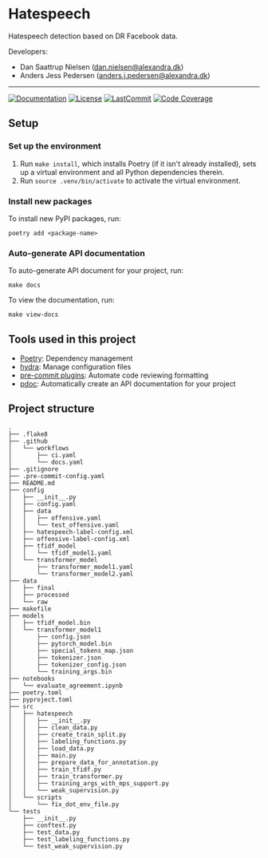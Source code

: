 # Hatespeech

Hatespeech detection based on DR Facebook data.

Developers:

- Dan Saattrup Nielsen (dan.nielsen@alexandra.dk)
- Anders Jess Pedersen (anders.j.pedersen@alexandra.dk)

______________________________________________________________________
[![Documentation](https://img.shields.io/badge/docs-passing-green)](https://alexandrainst.github.io/hatespeech/hatespeech.html)
[![License](https://img.shields.io/github/license/alexandrainst/hatespeech)](https://github.com/alexandrainst/hatespeech/blob/main/LICENSE)
[![LastCommit](https://img.shields.io/github/last-commit/alexandrainst/hatespeech)](https://github.com/alexandrainst/hatespeech/commits/main)
[![Code Coverage](https://img.shields.io/badge/Coverage-70%25-yellow.svg)](https://github.com/alexandrainst/hatespeech/tree/main/tests)


## Setup

### Set up the environment

1. Run `make install`, which installs Poetry (if it isn't already installed), sets up a virtual environment and all Python dependencies therein.
2. Run `source .venv/bin/activate` to activate the virtual environment.

### Install new packages

To install new PyPI packages, run:

```
poetry add <package-name>
```

### Auto-generate API documentation

To auto-generate API document for your project, run:

```
make docs
```

To view the documentation, run:

```
make view-docs
```

## Tools used in this project
* [Poetry](https://towardsdatascience.com/how-to-effortlessly-publish-your-python-package-to-pypi-using-poetry-44b305362f9f): Dependency management
* [hydra](https://hydra.cc/): Manage configuration files
* [pre-commit plugins](https://pre-commit.com/): Automate code reviewing formatting
* [pdoc](https://github.com/pdoc3/pdoc): Automatically create an API documentation for your project

## Project structure
```
.
├── .flake8
├── .github
│   └── workflows
│       ├── ci.yaml
│       └── docs.yaml
├── .gitignore
├── .pre-commit-config.yaml
├── README.md
├── config
│   ├── __init__.py
│   ├── config.yaml
│   ├── data
│   │   ├── offensive.yaml
│   │   └── test_offensive.yaml
│   ├── hatespeech-label-config.xml
│   ├── offensive-label-config.xml
│   ├── tfidf_model
│   │   └── tfidf_model1.yaml
│   └── transformer_model
│       ├── transformer_model1.yaml
│       └── transformer_model2.yaml
├── data
│   ├── final
│   ├── processed
│   └── raw
├── makefile
├── models
│   ├── tfidf_model.bin
│   └── transformer_model1
│       ├── config.json
│       ├── pytorch_model.bin
│       ├── special_tokens_map.json
│       ├── tokenizer.json
│       ├── tokenizer_config.json
│       └── training_args.bin
├── notebooks
│   └── evaluate_agreement.ipynb
├── poetry.toml
├── pyproject.toml
├── src
│   ├── hatespeech
│   │   ├── __init__.py
│   │   ├── clean_data.py
│   │   ├── create_train_split.py
│   │   ├── labeling_functions.py
│   │   ├── load_data.py
│   │   ├── main.py
│   │   ├── prepare_data_for_annotation.py
│   │   ├── train_tfidf.py
│   │   ├── train_transformer.py
│   │   ├── training_args_with_mps_support.py
│   │   └── weak_supervision.py
│   └── scripts
│       └── fix_dot_env_file.py
└── tests
    ├── __init__.py
    ├── conftest.py
    ├── test_data.py
    ├── test_labeling_functions.py
    └── test_weak_supervision.py
```
